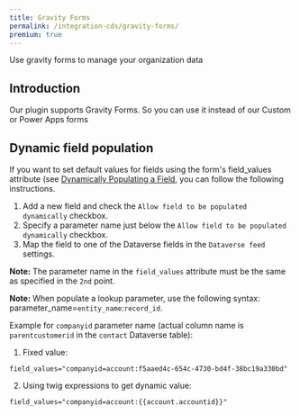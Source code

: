 ```yaml
---
title: Gravity Forms
permalink: /integration-cds/gravity-forms/
premium: true
---
```


<p class="lead">Use gravity forms to manage your organization data</p>

## Introduction

Our plugin supports Gravity Forms. So you can use it instead of our Custom or Power Apps forms

## Dynamic field population

If you want to set default values for fields using the form's field_values attribute (see [Dynamically Populating a Field](https://docs.gravityforms.com/using-dynamic-population/), you can follow the following instructions.

1. Add a new field and check the `Allow field to be populated dynamically` checkbox.
2. Specify a parameter name just below the `Allow field to be populated dynamically` checkbox.
3. Map the field to one of the Dataverse fields in the `Dataverse feed` settings.

**Note:** The parameter name in the `field_values` attribute must be the same as specified in the `2nd` point.

**Note:** When populate a lookup parameter, use the following syntax: parameter_name=`entity_name`:`record_id`. 

Example for `companyid` parameter name (actual column name is `parentcustomerid` in the `contact` Dataverse table): 

1. Fixed value:

`field_values="companyid=account:f5aaed4c-654c-4730-bd4f-38bc19a330bd"`

2. Using twig expressions to get dynamic value:

`field_values="companyid=account:{{account.accountid}}"`
